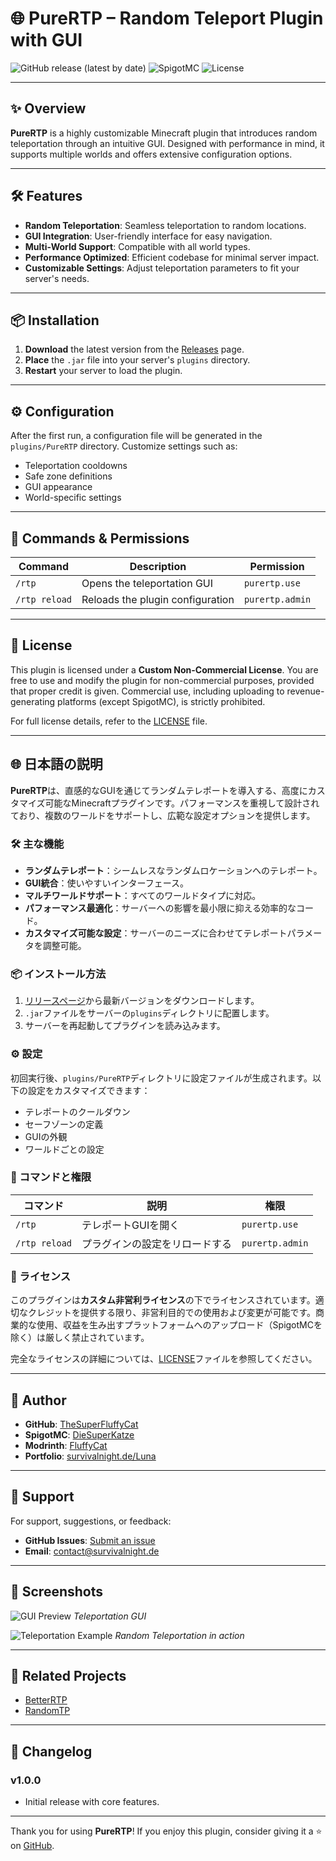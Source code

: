 # 🌐 PureRTP – Random Teleport Plugin with GUI

![GitHub release (latest by date)](https://img.shields.io/github/v/release/TheSuperFluffyCat/PureRTP)
![SpigotMC](https://img.shields.io/badge/SpigotMC-Compatible-orange)
![License](https://img.shields.io/badge/License--important)


---

## ✨ Overview

**PureRTP** is a highly customizable Minecraft plugin that introduces random teleportation through an intuitive GUI. Designed with performance in mind, it supports multiple worlds and offers extensive configuration options.

---

## 🛠️ Features

- **Random Teleportation**: Seamless teleportation to random locations.
- **GUI Integration**: User-friendly interface for easy navigation.
- **Multi-World Support**: Compatible with all world types.
- **Performance Optimized**: Efficient codebase for minimal server impact.
- **Customizable Settings**: Adjust teleportation parameters to fit your server's needs.

---

## 📦 Installation

1. **Download** the latest version from the [Releases](https://github.com/TheSuperFluffyCat/PureRTP/releases) page.
2. **Place** the `.jar` file into your server's `plugins` directory.
3. **Restart** your server to load the plugin.

---

## ⚙️ Configuration

After the first run, a configuration file will be generated in the `plugins/PureRTP` directory. Customize settings such as:

- Teleportation cooldowns
- Safe zone definitions
- GUI appearance
- World-specific settings

---

## 🧪 Commands & Permissions

| Command       | Description                     | Permission         |
|---------------|---------------------------------|--------------------|
| `/rtp`        | Opens the teleportation GUI     | `purertp.use`      |
| `/rtp reload` | Reloads the plugin configuration| `purertp.admin`    |

---

## 📜 License

This plugin is licensed under a **Custom Non-Commercial License**. You are free to use and modify the plugin for non-commercial purposes, provided that proper credit is given. Commercial use, including uploading to revenue-generating platforms (except SpigotMC), is strictly prohibited.

For full license details, refer to the [LICENSE](./LICENSE) file.

---

## 🌐 日本語の説明

**PureRTP**は、直感的なGUIを通じてランダムテレポートを導入する、高度にカスタマイズ可能なMinecraftプラグインです。パフォーマンスを重視して設計されており、複数のワールドをサポートし、広範な設定オプションを提供します。

### 🛠️ 主な機能

- **ランダムテレポート**：シームレスなランダムロケーションへのテレポート。
- **GUI統合**：使いやすいインターフェース。
- **マルチワールドサポート**：すべてのワールドタイプに対応。
- **パフォーマンス最適化**：サーバーへの影響を最小限に抑える効率的なコード。
- **カスタマイズ可能な設定**：サーバーのニーズに合わせてテレポートパラメータを調整可能。

### 📦 インストール方法

1. [リリースページ](https://github.com/TheSuperFluffyCat/PureRTP/releases)から最新バージョンをダウンロードします。
2. `.jar`ファイルをサーバーの`plugins`ディレクトリに配置します。
3. サーバーを再起動してプラグインを読み込みます。

### ⚙️ 設定

初回実行後、`plugins/PureRTP`ディレクトリに設定ファイルが生成されます。以下の設定をカスタマイズできます：

- テレポートのクールダウン
- セーフゾーンの定義
- GUIの外観
- ワールドごとの設定

### 🧪 コマンドと権限

| コマンド       | 説明                          | 権限               |
|----------------|-------------------------------|--------------------|
| `/rtp`         | テレポートGUIを開く           | `purertp.use`      |
| `/rtp reload`  | プラグインの設定をリロードする| `purertp.admin`    |

### 📜 ライセンス

このプラグインは**カスタム非営利ライセンス**の下でライセンスされています。適切なクレジットを提供する限り、非営利目的での使用および変更が可能です。商業的な使用、収益を生み出すプラットフォームへのアップロード（SpigotMCを除く）は厳しく禁止されています。

完全なライセンスの詳細については、[LICENSE](./LICENSE)ファイルを参照してください。

---

## 👤 Author

- **GitHub**: [TheSuperFluffyCat](https://github.com/TheSuperFluffyCat)
- **SpigotMC**: [DieSuperKatze](https://www.spigotmc.org/members/diesuperkatze.123456/)
- **Modrinth**: [FluffyCat](https://modrinth.com/user/FluffyCat)
- **Portfolio**: [survivalnight.de/Luna](https://survivalnight.de/Luna)

---

## 💬 Support

For support, suggestions, or feedback:

- **GitHub Issues**: [Submit an issue](https://github.com/TheSuperFluffyCat/PureRTP/issues)
- **Email**: [contact@survivalnight.de](mailto:contact@survivalnight.de)

---

## 📸 Screenshots

![GUI Preview](./images/gui_preview.png)
*Teleportation GUI*

![Teleportation Example](./images/teleportation_example.png)
*Random Teleportation in action*

---

## 🔗 Related Projects

- [BetterRTP](https://www.spigotmc.org/resources/betterrtp.36081/)
- [RandomTP](https://github.com/DEVS-MARKET/RandomTP-Minecraft-Plugin)

---

## 📝 Changelog

### v1.0.0

- Initial release with core features.

---

Thank you for using **PureRTP**! If you enjoy this plugin, consider giving it a ⭐ on [GitHub](https://github.com/TheSuperFluffyCat/PureRTP).

